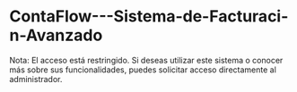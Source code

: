 # ContaFlow---Sistema-de-Facturaci-n-Avanzado
Nota: El acceso está restringido. Si deseas utilizar este sistema o conocer más sobre sus funcionalidades, puedes solicitar acceso directamente al administrador.
